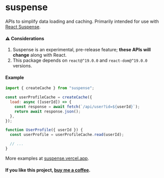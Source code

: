 # suspense

APIs to simplify data loading and caching. Primarily intended for use with [React Suspense](https://beta.reactjs.org/blog/2022/03/29/react-v18#suspense-in-data-frameworks).

#### ⚠️ Considerations
1. Suspense is an experimental, pre-release feature; **these APIs will change** along with React.
1. This package depends on `react@^19.0.0` and `react-dom@^19.0.0` versions.


#### Example

```js
import { createCache } from "suspense";

const userProfileCache = createCache({
  load: async ([userId]) => {
    const response = await fetch(`/api/user?id=${userId}`);
    return await response.json();
  },
});

function UserProfile({ userId }) {
  const userProfile = userProfileCache.read(userId);

  // ...
}
```

More examples at [suspense.vercel.app](https://suspense.vercel.app/).

#### If you like this project, [buy me a coffee](http://givebrian.coffee/).